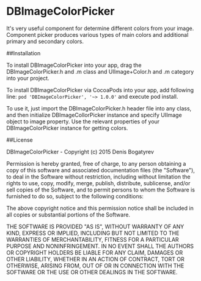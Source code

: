 # DBImageColorPicker

It's very useful component for determine different colors from your image. Component picker produces various types of main colors and additional primary and secondary colors.


##Installation

To install DBImageColorPicker into your app, drag the DBImageColorPicker.h and .m class and UIImage+Color.h and .m category into your project. 

To install DBImageColorPicker via CocoaPods into your app, add following line:
    `pod 'DBImageColorPicker', '~> 1.0.0'`
and execute pod install.

To use it, just import the DBImageColorPicker.h header file into any class, and then initialize DBImageCollorPicker instance and specify UIImage object to image property. Use the relevant properties of your DBImageColorPicker instance for getting colors.


##License

DBImageColorPicker - Copyright (c) 2015 Denis Bogatyrev

Permission is hereby granted, free of charge, to any person obtaining a copy of this software and associated documentation files (the "Software"), to deal in the Software without restriction, including without limitation the rights to use, copy, modify, merge, publish, distribute, sublicense, and/or sell copies of the Software, and to permit persons to whom the Software is furnished to do so, subject to the following conditions:

The above copyright notice and this permission notice shall be included in all copies or substantial portions of the Software.

THE SOFTWARE IS PROVIDED "AS IS", WITHOUT WARRANTY OF ANY KIND, EXPRESS OR IMPLIED, INCLUDING BUT NOT LIMITED TO THE WARRANTIES OF MERCHANTABILITY, FITNESS FOR A PARTICULAR PURPOSE AND NONINFRINGEMENT. IN NO EVENT SHALL THE AUTHORS OR COPYRIGHT HOLDERS BE LIABLE FOR ANY CLAIM, DAMAGES OR OTHER LIABILITY, WHETHER IN AN ACTION OF CONTRACT, TORT OR OTHERWISE, ARISING FROM, OUT OF OR IN CONNECTION WITH THE SOFTWARE OR THE USE OR OTHER DEALINGS IN THE SOFTWARE.
